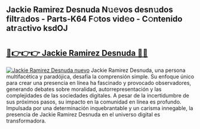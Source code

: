 ## Jackie Ramirez Desnuda N𝚞𝚎vos desn𝚞dos filtr𝚊dos - Parts-K64 F𝚘tos vid𝚎o - C𝚘ntenido atr𝚊ctivo ksdOJ

# <h2><a href="http://mbc19g.tromn.icu/?c=Jackie+Ramirez+Desnuda">🔗👉👉👉 Jackie Ramirez Desnuda 🔗🔗</a></h2>

[![Jackie Ramirez Desnuda nuevo](https://i.imgur.com/pEAQMta.gif)](http://mbc19g.tromn.icu/?c=Jackie+Ramirez+Desnuda)
Jackie Ramirez Desnuda, una persona multifacética y paradójica, desafía la comprensión simple. Su enfoque único para crear una presencia en línea ha fascinado y provocado observadores, generando debates sobre moralidad, autorrepresentación y las complejidades de las sociedades digitales. A pesar de la incertidumbre de sus próximos pasos, su impacto en la comunidad en línea es profundo. Impulsada por una determinación inquebrantable y un carisma innegable, la presencia de Jackie Ramirez Desnuda en el universo digital es transformadora.
